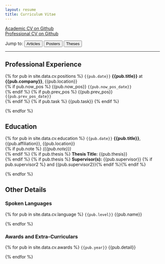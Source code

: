 ```yaml
---
layout: resume
title: Curriculum Vitae 
---
```


<i class="fa fa-fw fa-github"></i> [Academic CV on Github](https://github.com/Akshayanti/myCV/blob/CVs/Resume_academic.pdf)  
<i class="fa fa-fw fa-github"></i> [Professional CV on Github](https://github.com/Akshayanti/myCV/blob/CVs/Resume_professional.pdf)

Jump to: <a href="#articles"><button>Articles</button></a> <a href="#posters"><button>Posters</button></a> <a href="#theses"><button>Theses</button></a>

----

## Professional Experience

{% for pub in site.data.cv.positions %}
`{{pub.date}}`
**{{pub.title}}** at **{{pub.company}}**, {{pub.location}}<br />
{% if pub.now_pos %} {{pub.now_pos}} `{{pub.now_pos_date}}`<br />{% endif %}
{% if pub.prev_pos %} {{pub.prev_pos}} `{{pub.prev_pos_date}}`<br />{% endif %}
{% if pub.task %} {{pub.task}} {% endif %}

{% endfor %}

## Education

{% for pub in site.data.cv.education %}
`{{pub.date}}`
**{{pub.title}}**, {{pub.affiliation}}, {{pub.location}}<br />
{% if pub.note %} *({{pub.note}})*<br />{% endif %}
{% if pub.thesis %} **Thesis Title:** {{pub.thesis}}<br /> {% endif %}
{% if pub.thesis %} **Supervisor(s):** {{pub.supervisor}} {% if pub.supervisor2 %} and {{pub.supervisor2}}{% endif %}{% 
endif %}

{% endfor %}

## Other Details

### Spoken Languages

{% for pub in site.data.cv.language %}
`{{pub.level}}`
{{pub.name}}

{% endfor %}

### Awards and Extra-Curriculars

{% for pub in site.data.cv.awards %}
`{{pub.year}}`
{{pub.detail}}

{% endfor %}

<!-- ### Footer

Last updated: Oct 25, 2020 -->


